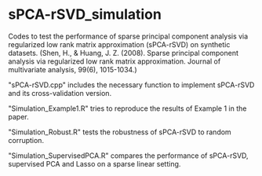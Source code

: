 # sPCA-rSVD_simulation
Codes to test the performance of sparse principal component analysis via regularized low rank matrix approximation (sPCA-rSVD) on synthetic datasets. (Shen, H., & Huang, J. Z. (2008). Sparse principal component analysis via regularized low rank matrix approximation. Journal of multivariate analysis, 99(6), 1015-1034.)

"sPCA-rSVD.cpp" includes the necessary function to implement sPCA-rSVD and its cross-validation version.

"Simulation_Example1.R" tries to reproduce the results of Example 1 in the paper.

"Simulation_Robust.R" tests the robustness of sPCA-rSVD to random corruption.

"Simulation_SupervisedPCA.R" compares the performance of sPCA-rSVD, supervised PCA and Lasso on a sparse linear setting.
